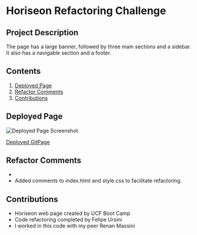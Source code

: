 # Horiseon Refactoring Challenge
## Project Description
The page has a large banner, followed by three main sections and a sidebar. It also has a navigable section and a footer.

## Contents
1. [Deployed Page](#deployed-page)
2. [Refactor Comments](#refactor-comments)
3. [Contributions](#contributions)

## Deployed Page

![Deployed Page Screenshot]()

[Deployed GitPage]()

## Refactor Comments
* 
* Added comments to index.html and style.css to facilitate refactoring.

## Contributions
* Horiseon web page created by UCF Boot Camp
* Code refactoring completed by Felipe Ursini
* I worked in this code with my peer Renan Massini